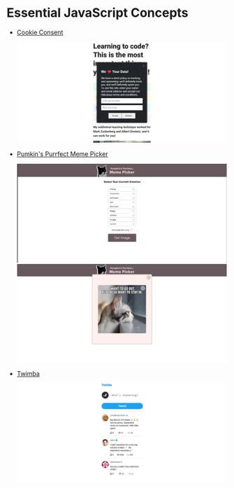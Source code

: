 # Essential JavaScript Concepts

- [Cookie Consent](https://cookie-consent-by-s4ch1.netlify.app/)

  <img src="/img/1.png" width=500px height=auto> 

- [Pumkin's Purrfect Meme Picker](https://pumkins-purrfect-meme-picker-by-s4ch1.netlify.app/)

  <img src="/img/2.png" width=500px height=auto> 

  <img src="/img/3.png" width=500px height=auto> 

- [Twimba](https://twimba-by-s4ch1.netlify.app/)

  <img src="/img/4.png" width=500px height=auto> 
